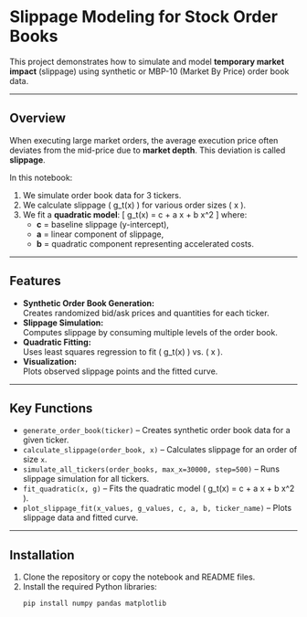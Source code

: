 # Slippage Modeling for Stock Order Books

This project demonstrates how to simulate and model **temporary market impact** (slippage) using synthetic or MBP-10 (Market By Price) order book data.

---

## **Overview**
When executing large market orders, the average execution price often deviates from the mid-price due to **market depth**. This deviation is called **slippage**. 

In this notebook:
1. We simulate order book data for 3 tickers.
2. We calculate slippage \( g_t(x) \) for various order sizes \( x \).
3. We fit a **quadratic model**:
   \[
   g_t(x) = c + a x + b x^2
   \]
   where:
   - **c** = baseline slippage (y-intercept),
   - **a** = linear component of slippage,
   - **b** = quadratic component representing accelerated costs.

---

## **Features**
- **Synthetic Order Book Generation:**  
  Creates randomized bid/ask prices and quantities for each ticker.
- **Slippage Simulation:**  
  Computes slippage by consuming multiple levels of the order book.
- **Quadratic Fitting:**  
  Uses least squares regression to fit \( g_t(x) \) vs. \( x \).
- **Visualization:**  
  Plots observed slippage points and the fitted curve.

---

## **Key Functions**
- `generate_order_book(ticker)` – Creates synthetic order book data for a given ticker.
- `calculate_slippage(order_book, x)` – Calculates slippage for an order of size `x`.
- `simulate_all_tickers(order_books, max_x=30000, step=500)` – Runs slippage simulation for all tickers.
- `fit_quadratic(x, g)` – Fits the quadratic model \( g_t(x) = c + a x + b x^2 \).
- `plot_slippage_fit(x_values, g_values, c, a, b, ticker_name)` – Plots slippage data and fitted curve.

---

## **Installation**
1. Clone the repository or copy the notebook and README files.
2. Install the required Python libraries:
   ```bash
   pip install numpy pandas matplotlib
